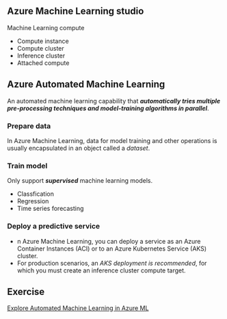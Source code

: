 ## Azure Machine Learning studio
Machine Learning compute
- Compute instance
- Compute cluster
- Inference cluster
- Attached compute

## Azure Automated Machine Learning
An automated machine learning capability that **_automatically tries multiple pre-processing techniques and model-training algorithms in parallel_**.

### Prepare data
In Azure Machine Learning, data for model training and other operations is usually encapsulated in an object called a _dataset_.
### Train model

Only support **_supervised_** machine learning models.
- Classfication
- Regression
- Time series forecasting

### Deploy a predictive service
- n Azure Machine Learning, you can deploy a service as an Azure Container Instances (ACI) or to an Azure Kubernetes Service (AKS) cluster. 
- For production scenarios, an _AKS deployment is recommended_, for which you must create an inference cluster compute target.

## Exercise
[Explore Automated Machine Learning in Azure ML](https://learn.microsoft.com/en-us/training/modules/use-automated-machine-learning/6-exercise)
